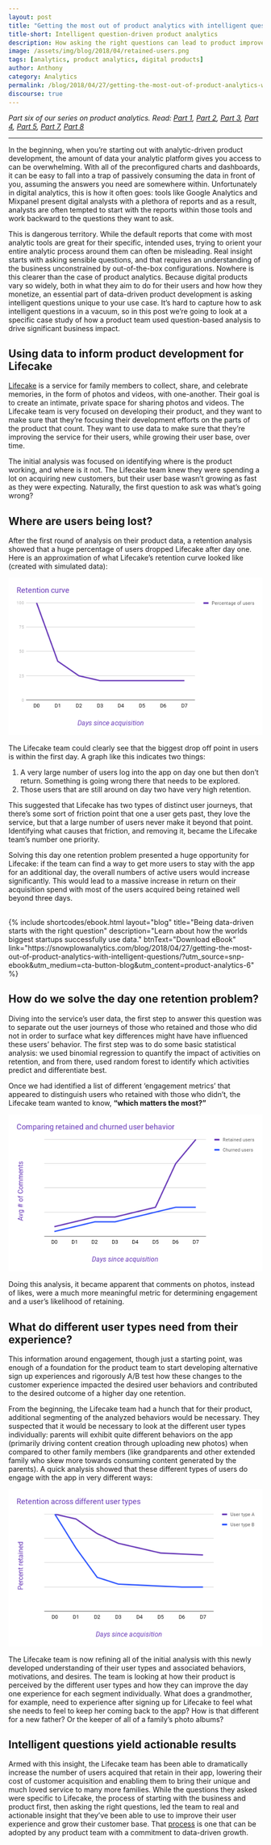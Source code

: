 ```yaml
---
layout: post
title: "Getting the most out of product analytics with intelligent questions"
title-short: Intelligent question-driven product analytics
description: How asking the right questions can lead to product improvements
image: /assets/img/blog/2018/04/retained-users.png
tags: [analytics, product analytics, digital products]
author: Anthony
category: Analytics
permalink: /blog/2018/04/27/getting-the-most-out-of-product-analytics-with-intelligent-questions/
discourse: true
---
```


*Part six of our series on product analytics. Read: [Part 1][product1], [Part 2][product2], [Part 3][product3], [Part 4][product4], [Part 5][product5], [Part 7][product7], [Part 8][product8]*

---

In the beginning, when you’re starting out with analytic-driven product development, the amount of data your analytic platform gives you access to can be overwhelming. With all of the preconfigured charts and dashboards, it can be easy to fall into a trap of passively consuming the data in front of you, assuming the answers you need are somewhere within. Unfortunately in digital analytics, this is how it often goes: tools like Google Analytics and Mixpanel present digital analysts with a plethora of reports and as a result, analysts are often tempted to start with the reports within those tools and work backward to the questions they want to ask.

This is dangerous territory. While the default reports that come with most analytic tools are great for their specific, intended uses, trying to orient your entire analytic process around them can often be misleading. Real insight starts with asking sensible questions, and that requires an understanding of the business unconstrained by out-of-the-box configurations. Nowhere is this clearer than the case of product analytics. Because digital products vary so widely, both in what they aim to do for their users and how how they monetize, an essential part of data-driven product development is asking intelligent questions unique to your use case. It’s hard to capture how to ask intelligent questions in a vacuum, so in this post we’re going to look at a specific case study of how a product team used question-based analysis to drive significant business impact.

<h2 id="data driven product development">Using data to inform product development for Lifecake</h2>

[Lifecake][lifecake] is a service for family members to collect, share, and celebrate memories, in the form of photos and videos, with one-another. Their goal is to create an intimate, private space for sharing photos and videos. The Lifecake team is very focused on developing their product, and they want to make sure that they’re focusing their development efforts on the parts of the product that count. They want to use data to make sure that they’re improving the service for their users, while growing their user base, over time.

The initial analysis was focused on identifying where is the product working, and where is it not. The Lifecake team knew they were spending a lot on acquiring new customers, but their user base wasn’t growing as fast as they were expecting. Naturally, the first question to ask was what’s going wrong?


<h2 id="where am I losing users">Where are users being lost?</h2>

After the first round of analysis on their product data, a retention analysis showed that a huge percentage of users dropped Lifecake after day one. Here is an approximation of what Lifecake’s retention curve looked like (created with simulated data):


![Lifecake retention curve][curve]


The Lifecake team could clearly see that the biggest drop off point in users is within the first day. A graph like this indicates two things:

1. A very large number of users log into the app on day one but then don’t return. Something is going wrong there that needs to be explored.
2. Those users that are still around on day two have very high retention.

This suggested that Lifecake has two types of distinct user journeys, that there’s some sort of friction point that one a user gets past, they love the service, but that a large number of users never make it beyond that point. Identifying what causes that friction, and removing it, became the Lifecake team’s number one priority.

Solving this day one retention problem presented a huge opportunity for Lifecake: if the team can find a way to get more users to stay with the app for an additional day, the overall numbers of active users would increase significantly. This would lead to a massive increase in return on their acquisition spend with most of the users acquired being retained well beyond three days.


<br>
{% include shortcodes/ebook.html layout="blog" title="Being data-driven starts with the right question" description="Learn about how the worlds biggest startups successfully use data." btnText="Download eBook" link="https://snowplowanalytics.com/blog/2018/04/27/getting-the-most-out-of-product-analytics-with-intelligent-questions/?utm_source=snp-ebook&utm_medium=cta-button-blog&utm_content=product-analytics-6" %}


<h2 id="improving day one retention">How do we solve the day one retention problem?</h2>

Diving into the service’s user data, the first step to answer this question was to separate out the user journeys of those who retained and those who did not in order to surface what key differences might have have influenced these users’ behavior. The first step was to do some basic statistical analysis: we used binomial regression to quantify the impact of activities on retention, and from there, used random forest to identify which activities predict and differentiate best.

Once we had identified a list of different ‘engagement metrics’ that appeared to distinguish users who retained with those who didn’t, the Lifecake team wanted to know, **“which matters the most?”**


![Difference between retained and churned users][retained]


Doing this analysis, it became apparent that comments on photos, instead of likes, were a much more meaningful metric for determining engagement and a user’s likelihood of retaining.  

<h2 id="different needs for different users">What do different user types need from their experience?</h2>

This information around engagement, though just a starting point, was enough of a foundation for the product team to start developing alternative sign up experiences and rigorously A/B test how these changes to the customer experience impacted the desired user behaviors and contributed to the desired outcome of a higher day one retention.

From the beginning, the Lifecake team had a hunch that for their product, additional segmenting of the analyzed behaviors would be necessary. They suspected that it would be necessary to look at the different user types individually: parents will exhibit quite different behaviors on the app (primarily driving content creation through uploading new photos) when compared to other family members (like grandparents and other extended family who skew more towards consuming content generated by the parents). A quick analysis showed that these different types of users do engage with the app in very different ways:


![Comparing different types of Lifecake users][key]


The Lifecake team is now refining all of the initial analysis with this newly developed understanding of their user types and associated behaviors, motivations, and desires. The team is looking at how their product is perceived by the different user types and how they can improve the day one experience for each segment individually. What does a grandmother, for example, need to experience after signing up for Lifecake to feel what she needs to feel to keep her coming back to the app? How is that different for a new father? Or the keeper of all of a family’s photo albums?

<h2 id="intelligent questions">Intelligent questions yield actionable results</h2>

Armed with this insight, the Lifecake team has been able to dramatically increase the number of users acquired that retain in their app, lowering their cost of customer acquisition and enabling them to bring their unique and much loved service to many more families. While the questions they asked were specific to Lifecake, the process of starting with the business and product first, then asking the right questions, led the team to real and actionable insight that they’ve been able to use to improve their user experience and grow their customer base. That [process][process] is one that can be adopted by any product team with a commitment to data-driven growth.


[product1]: https://snowplowanalytics.com/blog/2018/01/19/product-analytics-part-one-data-and-digital-products/

[product2]: https://snowplowanalytics.com/blog/2018/01/26/intelligent-use-of-data-in-product-development-differentiates-successful-companies/

[product3]: https://snowplowanalytics.com/blog/2018/02/02/data-driven-product-development-is-more-about-process-culture-and-people-than-technology/

[product4]: https://snowplowanalytics.com/blog/2018/02/09/the-product-analyst-toolkit/

[product5]: https://snowplowanalytics.com/blog/2018/02/23/creative-experiments-and-ab-tests-produce-the-best-results/

[product7]: https://snowplowanalytics.com/blog/2018/05/25/improving-ab-testing-with-event-data-modeling/

[product8]: https://snowplowanalytics.com/blog/2018/06/01/the-right-data-infrastructure-to-support-successful-squads/

[process]: https://snowplowanalytics.com/blog/2018/02/02/data-driven-product-development-is-more-about-process-culture-and-people-than-technology/

[lifecake]: https://www.lifecake.com/

[curve]: /assets/img/blog/2018/04/retention-curve.png

[key]: /assets/img/blog/2018/04/key-moments.png

[retained]: /assets/img/blog/2018/04/retained-users.png
